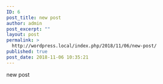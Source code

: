 ```yaml
---
ID: 6
post_title: new post
author: admin
post_excerpt: ""
layout: post
permalink: >
  http://wordpress.local/index.php/2018/11/06/new-post/
published: true
post_date: 2018-11-06 10:35:21
---
```

new post